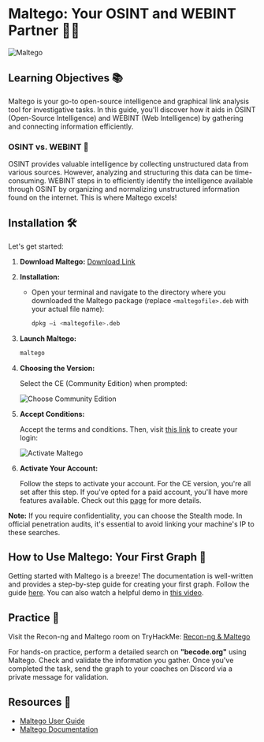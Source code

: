 # Maltego: Your OSINT and WEBINT Partner 🕵️‍♂️

![Maltego](./assets/maltego.png)

## Learning Objectives 📚

Maltego is your go-to open-source intelligence and graphical link analysis tool for investigative tasks. In this guide, you'll discover how it aids in OSINT (Open-Source Intelligence) and WEBINT (Web Intelligence) by gathering and connecting information efficiently.

### OSINT vs. WEBINT 🤔

OSINT provides valuable intelligence by collecting unstructured data from various sources. However, analyzing and structuring this data can be time-consuming. WEBINT steps in to efficiently identify the intelligence available through OSINT by organizing and normalizing unstructured information found on the internet. This is where Maltego excels!

## Installation 🛠️

Let's get started:

1. **Download Maltego:** [Download Link](https://www.maltego.com/downloads/)

2. **Installation:**

   - Open your terminal and navigate to the directory where you downloaded the Maltego package (replace `<maltegofile>.deb` with your actual file name):

     ```bash
     dpkg –i <maltegofile>.deb
     ```

3. **Launch Maltego:**

   ```bash
   maltego
   ```

4. **Choosing the Version:**

   Select the CE (Community Edition) when prompted:

   ![Choose Community Edition](https://www.bing.com/images/blob?bcid=qBRZ9be4PAoG5j4NhwPqN.c1Lk-l.....78)

5. **Accept Conditions:**

   Accept the terms and conditions. Then, visit [this link](https://www.maltego.com/ce-registration/) to create your login:

   ![Activate Maltego](https://github.com/IamGokhanDemir/BXL-k4MK4r-1/raw/main/content/06-Pentest/01-Informations_Gathering/Passive/assets/malFree.png)

6. **Activate Your Account:**

   Follow the steps to activate your account. For the CE version, you're all set after this step. If you've opted for a paid account, you'll have more features available. Check out this [page](https://docs.maltego.com/support/solutions/articles/15000008715-initial-activation) for more details.

**Note:** If you require confidentiality, you can choose the Stealth mode. In official penetration audits, it's essential to avoid linking your machine's IP to these searches.

## How to Use Maltego: Your First Graph 🧩

Getting started with Maltego is a breeze! The documentation is well-written and provides a step-by-step guide for creating your first graph. Follow the guide [here](https://docs.maltego.com/support/solutions/articles/15000008832-your-first-graph). You can also watch a helpful demo in [this video](https://www.youtube.com/watch?v=TYAycw0OpWE).

## Practice 🧪

Visit the Recon-ng and Maltego room on TryHackMe: [Recon-ng & Maltego](https://tryhackme.com/room/redteamrecon)

For hands-on practice, perform a detailed search on **"becode.org"** using Maltego. Check and validate the information you gather. Once you've completed the task, send the graph to your coaches on Discord via a private message for validation.

## Resources 📖

- [Maltego User Guide](https://docs.maltego.com/support/solutions/articles/15000041468-introduction-to-maltego-standard-transforms?utm_source=maltego-suite&utm_medium=software#overview-0-0)
- [Maltego Documentation](https://docs.maltego.com/support/home)